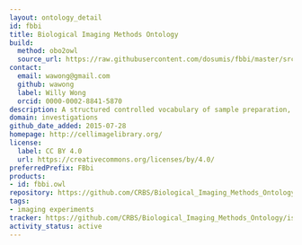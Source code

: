 ```yaml
---
layout: ontology_detail
id: fbbi
title: Biological Imaging Methods Ontology
build:
  method: obo2owl
  source_url: https://raw.githubusercontent.com/dosumis/fbbi/master/src/ontology/fbbi.obo
contact:
  email: wawong@gmail.com
  github: wawong
  label: Willy Wong
  orcid: 0000-0002-8841-5870
description: A structured controlled vocabulary of sample preparation, visualization and imaging methods used in biomedical research.
domain: investigations
github_date_added: 2015-07-28
homepage: http://cellimagelibrary.org/
license:
  label: CC BY 4.0
  url: https://creativecommons.org/licenses/by/4.0/
preferredPrefix: FBbi
products:
- id: fbbi.owl
repository: https://github.com/CRBS/Biological_Imaging_Methods_Ontology
tags:
- imaging experiments
tracker: https://github.com/CRBS/Biological_Imaging_Methods_Ontology/issues
activity_status: active
---
```

